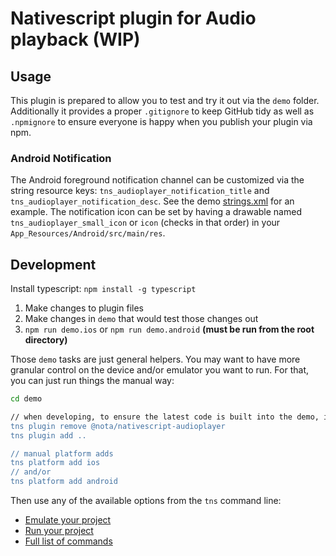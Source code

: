 # Nativescript plugin for Audio playback (WIP)

## Usage

This plugin is prepared to allow you to test and try it out via the `demo` folder.
Additionally it provides a proper `.gitignore` to keep GitHub tidy as well as `.npmignore` to ensure everyone is happy when you publish your plugin via npm.

### Android Notification

The Android foreground notification channel can be customized via the string resource keys: `tns_audioplayer_notification_title` and `tns_audioplayer_notification_desc`. See the demo [strings.xml](demo/App_Resources/Android/src/main/res/values/strings.xml) for an example.
The notification icon can be set by having a drawable named `tns_audioplayer_small_icon` or `icon` (checks in that order) in your `App_Resources/Android/src/main/res`.

## Development

Install typescript: `npm install -g typescript`

1. Make changes to plugin files
2. Make changes in `demo` that would test those changes out
3. `npm run demo.ios` or `npm run demo.android`  **(must be run from the root directory)**

Those `demo` tasks are just general helpers. You may want to have more granular control on the device and/or emulator you want to run. For that, you can just run things the manual way:

```bash
cd demo

// when developing, to ensure the latest code is built into the demo, it's a guarantee to remove the plugin and add it back
tns plugin remove @nota/nativescript-audioplayer
tns plugin add ..

// manual platform adds
tns platform add ios
// and/or
tns platform add android
```

Then use any of the available options from the `tns` command line:

* [Emulate your project](https://github.com/NativeScript/nativescript-cli#emulate-your-project)
* [Run your project](https://github.com/NativeScript/nativescript-cli#run-your-project)
* [Full list of commands](https://github.com/NativeScript/nativescript-cli#the-commands)
